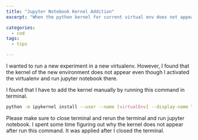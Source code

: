 ```yaml
---
title: "Jupyter Notebook Kernel Addition"
excerpt: "When the python kernel for current virtual env does not appear"

categories:
  - cod
tags:
  - tips

---
```


I wanted to run a new experiment in a new virtualenv. However, I found that the kernel of the new environment does not appear even though I activated the virtualenv and run jupyter notebook there. 

I found that I have to add the kernel manually by running this command in terminal. 

```bash
python -m ipykernel install --user --name [virtualEnv] --display-name "[displayKernelName]"

```

Please make sure to close terminal and rerun the terminal and run jupyter notebook. I spent some time figuring out why the kernel does not appear after run this command. It was applied after I closed the terminal.

